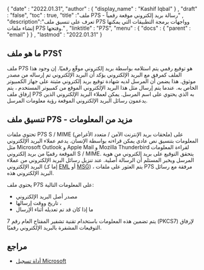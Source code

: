 {
  "date" : "2022.01.31",
  "author" : {
    "display_name" : "Kashif Iqbal"
} ,
  "draft" : "false",
  "toc" : true,
  "title" :"ملف P7S - رسالة بريد إلكتروني موقعة رقمياً" ,
  "description":"تعرف على تنسيق ملف P7S وواجهات برمجة التطبيقات التي يمكنها إنشاء ملفات P7S وفتحها." ,
  "linktitle" : "P7S",
  "menu" : {
    "docs" : {
      "parent" : "email"
}
} ,
  "lastmod" : "2022.01.31"
}

## ما هو ملف P7S؟

ملف P7S هو توقيع رقمي يتم استلامه بواسطة بريد إلكتروني موقّع رقميًا. إن وجود هذا الملف كمرفق مع البريد الإلكتروني يؤكد أن البريد الإلكتروني تم إرساله من مصدر موثوق. هذا يضمن أن المرسل لديه شهادة توقيع بريد إلكتروني مثبتة على جهاز الكمبيوتر الخاص به. عندما يتم إرسال مثل هذا البريد الإلكتروني الموقع من كمبيوتر المستخدم ، يتم إرفاق ملف P7S به الذي يحتوي على اسم المرسل. يمكن لعملاء البريد الإلكتروني الذين يدعمون رسائل البريد الإلكتروني الموقعة رؤية معلومات المرسل.

## تنسيق ملف P7S - مزيد من المعلومات

تحتوي ملفات P7S S / MIME (ملحقات بريد الإنترنت الآمن / متعدد الأغراض) على المعلومات بتنسيق نص عادي يمكن قراءته بواسطة الإنسان. يدعم عملاء البريد الإلكتروني مثل Microsoft Outlook و Apple Mail و Mozilla Thunderbird لقراءة المعلومات الموقعة رقميًا من بريد إلكتروني S / MIME. يتحقق التوقيع على بريد إلكتروني من هوية المرسل ويخبر المستلم أن الرسالة أصلية. عند تنزيل رسائل البريد الإلكتروني من عملاء البريد الإلكتروني (إما كـ [EML](/ar/email/eml/) أو [MSG](/ar/email/msg/)) ، يتم العثور على ملفات P7S مرفقة مع رسائل البريد الإلكتروني هذه.

يحتوي ملف P7S على المعلومات التالية:

* مصدر أصل البريد الإلكتروني
* تاريخ ووقت إرسالها ،
* ما إذا كان قد تم تعديله أثناء الإرسال

يتم تضمين هذه المعلومات باستخدام تقنية تشفير المفتاح العام رقم 7 (PKCS7) لإرفاق التوقيعات المشفرة بالبريد الإلكتروني رقميًا.

## مراجع ##

* [أداة تسجيل Microsoft](https://docs.microsoft.com/en-us/windows-hardware/drivers/devtest/signtool)

